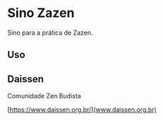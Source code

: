 # Sino Zazen

Sino para a prática de Zazen.


## Uso



## Daissen
Comunidade Zen Budista

[https://www.daissen.org.br/](www.daissen.org.br)

